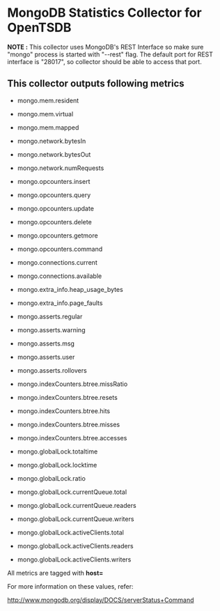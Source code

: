 MongoDB Statistics Collector for OpenTSDB
=========================================

**NOTE :** This collector uses MongoDB's REST Interface so make sure "mongo" process
is started with "--rest" flag. The default port for REST interface is "28017", so
collector should be able to access that port.

This collector outputs following metrics
----------------------------------------

* mongo.mem.resident
* mongo.mem.virtual
* mongo.mem.mapped

* mongo.network.bytesIn
* mongo.network.bytesOut
* mongo.network.numRequests

* mongo.opcounters.insert
* mongo.opcounters.query
* mongo.opcounters.update
* mongo.opcounters.delete
* mongo.opcounters.getmore
* mongo.opcounters.command

* mongo.connections.current
* mongo.connections.available

* mongo.extra_info.heap_usage_bytes
* mongo.extra_info.page_faults

* mongo.asserts.regular
* mongo.asserts.warning
* mongo.asserts.msg
* mongo.asserts.user
* mongo.asserts.rollovers

* mongo.indexCounters.btree.missRatio
* mongo.indexCounters.btree.resets
* mongo.indexCounters.btree.hits
* mongo.indexCounters.btree.misses
* mongo.indexCounters.btree.accesses

* mongo.globalLock.totaltime
* mongo.globalLock.locktime
* mongo.globalLock.ratio
* mongo.globalLock.currentQueue.total
* mongo.globalLock.currentQueue.readers
* mongo.globalLock.currentQueue.writers
* mongo.globalLock.activeClients.total
* mongo.globalLock.activeClients.readers
* mongo.globalLock.activeClients.writers

All metrics are tagged with **host=**

For more information on these values, refer:

http://www.mongodb.org/display/DOCS/serverStatus+Command
